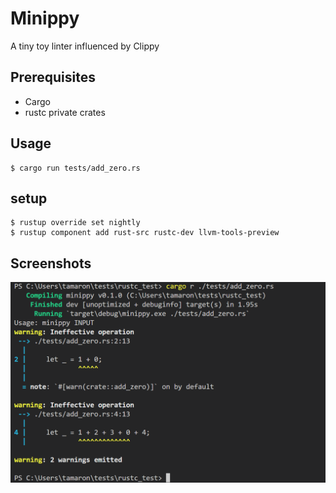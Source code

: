 # Minippy
A tiny toy linter influenced by Clippy

## Prerequisites
- Cargo
- rustc private crates

## Usage
```
$ cargo run tests/add_zero.rs
```

## setup
```
$ rustup override set nightly
$ rustup component add rust-src rustc-dev llvm-tools-preview
```

## Screenshots
![screenshot1](screenshot1.png)
